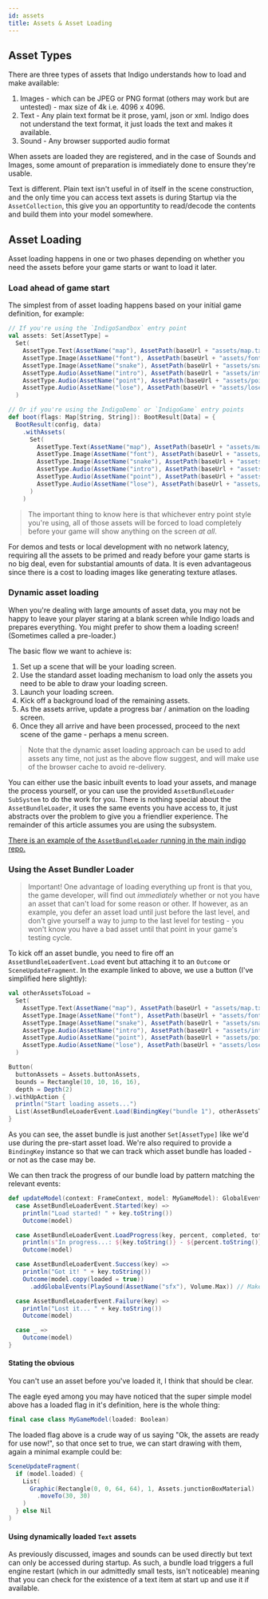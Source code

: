 ```yaml
---
id: assets
title: Assets & Asset Loading
---
```


## Asset Types

There are three types of assets that Indigo understands how to load and make available:

1. Images - which can be JPEG or PNG format (others may work but are untested) - max size of 4k i.e. 4096 x 4096.
2. Text - Any plain text format be it prose, yaml, json or xml. Indigo does not understand the text format, it just loads the text and makes it available.
3. Sound - Any browser supported audio format

When assets are loaded they are registered, and in the case of Sounds and Images, some amount of preparation is immediately done to ensure they're usable.

Text is different. Plain text isn't useful in of itself in the scene construction, and the only time you can access text assets is during Startup via the `AssetCollection`, this give you an opportuntity to read/decode the contents and build them into your model somewhere.

## Asset Loading

Asset loading happens in one or two phases depending on whether you need the assets before your game starts or want to load it later.

### Load ahead of game start

The simplest from of asset loading happens based on your initial game definition, for example:

```scala
// If you're using the `IndigoSandbox` entry point
val assets: Set[AssetType] =
  Set(
    AssetType.Text(AssetName("map"), AssetPath(baseUrl + "assets/map.txt")),
    AssetType.Image(AssetName("font"), AssetPath(baseUrl + "assets/font.png")),
    AssetType.Image(AssetName("snake"), AssetPath(baseUrl + "assets/snake.png")),
    AssetType.Audio(AssetName("intro"), AssetPath(baseUrl + "assets/intro.mp3")),
    AssetType.Audio(AssetName("point"), AssetPath(baseUrl + "assets/point.mp3")),
    AssetType.Audio(AssetName("lose"), AssetPath(baseUrl + "assets/lose.mp3"))
  )

// Or if you're using the IndigoDemo` or `IndigoGame` entry points
def boot(flags: Map[String, String]): BootResult[Data] = {
  BootResult(config, data)
    .withAssets(
      Set(
        AssetType.Text(AssetName("map"), AssetPath(baseUrl + "assets/map.txt")),
        AssetType.Image(AssetName("font"), AssetPath(baseUrl + "assets/font.png")),
        AssetType.Image(AssetName("snake"), AssetPath(baseUrl + "assets/snake.png")),
        AssetType.Audio(AssetName("intro"), AssetPath(baseUrl + "assets/intro.mp3")),
        AssetType.Audio(AssetName("point"), AssetPath(baseUrl + "assets/point.mp3")),
        AssetType.Audio(AssetName("lose"), AssetPath(baseUrl + "assets/lose.mp3"))
      )
    )
```

> The important thing to know here is that whichever entry point style you're using, all of those assets will be forced to load completely before your game will show anything on the screen _at all_.

For demos and tests or local development with no network latency, requiring all the assets to be primed and ready before your game starts is no big deal, even for substantial amounts of data. It is even advantageous since there is a cost to loading images like generating texture atlases.

### Dynamic asset loading

When you're dealing with large amounts of asset data, you may not be happy to leave your player staring at a blank screen while Indigo loads and prepares everything. You might prefer to show them a loading screen! (Sometimes called a pre-loader.)

The basic flow we want to achieve is:

1. Set up a scene that will be your loading screen.
1. Use the standard asset loading mechanism to load only the assets you need to be able to draw your loading screen.
1. Launch your loading screen.
1. Kick off a background load of the remaining assets.
1. As the assets arrive, update a progress bar / animation on the loading screen.
1. Once they all arrive and have been processed, proceed to the next scene of the game - perhaps a menu screen.

> Note that the dynamic asset loading approach can be used to add assets any time, not just  as the above flow suggest, and will make use of the browser cache to avoid re-delivery.

You can either use the basic inbuilt events to load your assets, and manage the process yourself, or you can use the provided `AssetBundleLoader` `SubSystem` to do the work for you. There is nothing special about the `AssetBundleLoader`, it uses the same events you have access to, it just abstracts over the problem to give you a friendlier experience. The remainder of this article assumes you are using the subsystem.

[There is an example of the `AssetBundleLoader` running in the main indigo repo.](https://github.com/PurpleKingdomGames/indigo/blob/master/examples/assetLoading/src/main/scala/com/example/assetloading/AssetLoadingExample.scala)

### Using the Asset Bundler Loader

> Important! One advantage of loading everything up front is that you, the game developer, will find out _immediately_ whether or not you have an asset that can't load for some reason or other. If however, as an example, you defer an asset load until just before the last level, and don't give yourself a way to jump to the last level for testing - you won't know you have a bad asset until that point in your game's testing cycle.

To kick off an asset bundle, you need to fire off an `AssetBundleLoaderEvent.Load` event but attaching it to an `Outcome` or `SceneUpdateFragment`. In the example linked to above, we use a button (I've simplified here slightly):

```scala
val otherAssetsToLoad =
  Set(
    AssetType.Text(AssetName("map"), AssetPath(baseUrl + "assets/map.txt")),
    AssetType.Image(AssetName("font"), AssetPath(baseUrl + "assets/font.png")),
    AssetType.Image(AssetName("snake"), AssetPath(baseUrl + "assets/snake.png")),
    AssetType.Audio(AssetName("intro"), AssetPath(baseUrl + "assets/intro.mp3")),
    AssetType.Audio(AssetName("point"), AssetPath(baseUrl + "assets/point.mp3")),
    AssetType.Audio(AssetName("lose"), AssetPath(baseUrl + "assets/lose.mp3"))
  )

Button(
  buttonAssets = Assets.buttonAssets,
  bounds = Rectangle(10, 10, 16, 16),
  depth = Depth(2)
).withUpAction {
  println("Start loading assets...")
  List(AssetBundleLoaderEvent.Load(BindingKey("bundle 1"), otherAssetsToLoad))
}
```

As you can see, the asset bundle is just another `Set[AssetType]` like we'd use during the pre-start asset load. We're also required to provide a `BindingKey` instance so that we can track which asset bundle has loaded - or not as the case may be.

We can then track the progress of our bundle load by pattern matching the relevant events:

```scala
def updateModel(context: FrameContext, model: MyGameModel): GlobalEvent => Outcome[MyGameModel] = {
  case AssetBundleLoaderEvent.Started(key) =>
    println("Load started! " + key.toString())
    Outcome(model)

  case AssetBundleLoaderEvent.LoadProgress(key, percent, completed, total) =>
    println(s"In progress...: ${key.toString()} - ${percent.toString()}%, ${completed.toString()} of ${total.toString()}")
    Outcome(model)

  case AssetBundleLoaderEvent.Success(key) =>
    println("Got it! " + key.toString())
    Outcome(model.copy(loaded = true))
      .addGlobalEvents(PlaySound(AssetName("sfx"), Volume.Max)) // Make use of a freshly loaded asset.

  case AssetBundleLoaderEvent.Failure(key) =>
    println("Lost it... " + key.toString())
    Outcome(model)

  case _ =>
    Outcome(model)
}
```

#### Stating the obvious

You can't use an asset before you've loaded it, I think that should be clear.

The eagle eyed among you may have noticed that the super simple model above has a loaded flag in it's definition, here is the whole thing:

```scala
final case class MyGameModel(loaded: Boolean)
```

The loaded flag above is a crude way of us saying "Ok, the assets are ready for use now!", so that once set to true, we can start drawing with them, again a minimal example could be:

```scala
SceneUpdateFragment(
  if (model.loaded) {
    List(
      Graphic(Rectangle(0, 0, 64, 64), 1, Assets.junctionBoxMaterial)
        .moveTo(30, 30)
    )
  } else Nil
)
```

#### Using dynamically loaded `Text` assets

As previously discussed, images and sounds can be used directly but text can only be accessed during startup. As such, a bundle load triggers a full engine restart (which in our admittedly small tests, isn't noticeable) meaning that you can check for the existence of a text item at start up and use it if available.
